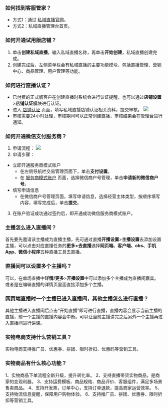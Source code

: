 ### 如何找到客服管家？
- 方式1：通过 [私域直播官网](https://live.xiaoe-tech.com/)。
- 方式2：私域直播管理台首页。

### 如何开通试用版店铺？
1. 单击**创建私域直播**，输入私域直播名称，再单击**开始创建**，私域直播创建完成。
2. 创建完成后，左侧菜单栏会有私域直播的主要功能模块，包括直播管理、营销中心、商品管理、用户管理等功能。

### 如何进行直播认证？
- 已付费的正式版客户在创建直播时系统会进行认证提醒，也可以通过**店铺设置**>**店铺认证**模块进行认证。
- 进入 [店铺认证](https://live-admin.xiaoe-tech.com/shopSetting#/shopSetting) 页面，填写私域直播店铺认证相关资料，提交审核。
![](https://main.qcloudimg.com/raw/ad3da14ee20d10925df24a662a97cd5d.png)
- 审核需要24小时处理，审核期间可以正常创建直播，审核结果会在管理台进行通知。

### 如何开通微信支付服务商？
1. 申请流程：
![](https://main.qcloudimg.com/raw/57bf9a5bdf39ef26de9bc5fbfdfd143c.png)
2. 申请步骤：
  - 立即开通服务商模式账户
    - 在左侧导航栏交易管理页面下，单击**支付设置**。
    - 在 [服务商模式账户](https://live-admin.xiaoe-tech.com/pay_model#/manage/list) 页面，选择微信商户号管理，单击**申请新的微信商户号**。
  - 填写申请信息
    - 在微信商户号管理页面，填写申请信息，选择经营主体类型，按顺序填写内容，填写完成后，单击**提交**。
3. 在账户验证成功通过签约后，即开通成功微信服务商模式账户。

### 主播怎么进入直播间？
首先要先邀请该主播成为直播主播，先可通过直播**开播设置**>**主播设置**去添加设置主播，可以点击对应直播任务的**更多>去直播**选择**网页端、客户端、obs、手机 App、微信小程序**五种直播工具去直播。

### 直播间可以设置多个主播吗？
可以，在单场直播中**详情/更多**>**开播设置**中可以添加多个主播成为直播间嘉宾。或者是在编辑直播的详情页里面直接添加多个主播。

### 网页端直播时一个主播已进入直播间，其他主播怎么进行直播？
其他主播进入直播间后点击“开始直播”即可进行直播，直播内容会显示当前主播的直播，前一个主播的直播内容会中断。可以让当前主播讲完之后另外一个主播再进入直播间进行讲课。

### 实物电商支持什么营销工具？
实物电商支持推广员、优惠券、拼团、限时折扣、优惠码等营销工具。

### 实物商品有什么核心功能？
1、实物商品下单流程全新升级，提升转化率。
2、支持直播带货实物商品，是商家的变现利器。
3、支持运费模板、商品规格、商品评价、客服组件，满足多场景售卖商品。
4、支持开发票，订单中心，支持订单退款，提高商家运营效率。
5、支持物流信息提醒，保障用户购物体验。
6、支持推广员、拼团、优惠券、限时折扣等营销工具。
